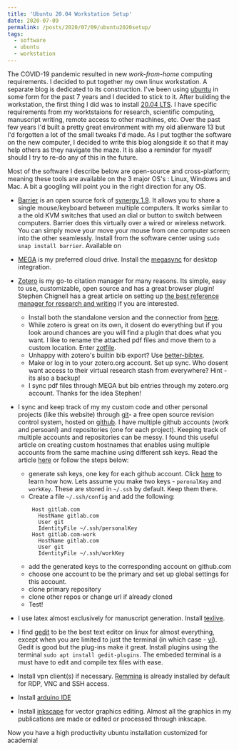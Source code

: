 ```yaml
---
title: 'Ubuntu 20.04 Workstation Setup'
date: 2020-07-09
permalink: /posts/2020/07/09/ubuntu2020setup/
tags:
  - software
  - ubuntu
  - workstation
---
```

The COVID-19 pandemic resulted in new _work-from-home_ computing requirements. I decided to put together my own linux workstation. A separate blog is dedicated to its construction. I've been using [ubuntu](https://ubuntu.com/) in some form for the past 7 years and I decided to stick to it. After building the workstation, the first thing I did was to install [20.04 LTS](https://ubuntu.com/download/desktop). I have specific requirements from my worktstaions for research, scientific computing, manuscript writing, remote access to other machines, etc. Over the past few years I'd built a pretty great environment with my old alienware 13 but I'd forgotten a lot of the small tweaks I'd made. As I put togther the software on the new computer, I decided to write this blog alongside it so that it may help others as they navigate the maze. It is also a reminder for myself should I try to re-do any of this in the future.

Most of the software I describe below are open-source and cross-platform; meaning these tools are available on the 3 major OS's : Linux, Windows and Mac. A bit a googling will point you in the right direction for any OS.

* [Barrier](https://github.com/debauchee/barrier) is an open source fork of [synergy 1.9](https://symless.com/synergy). It allows you to share a single mouse/keyboard between multiple computers. It works similar to a the old KVM switches that used an dial or button to switch between computers. Barrier does this virtually over a wired or wireless network. You can simply move your move your mouse from one computer screen into the other seamlessly. Install from the software center using `sudo snap install barrier`. Available on

* [MEGA](https://mega.nz/login) is my preferred cloud drive. Install the [megasync](https://mega.nz/sync) for desktop integration.

* [Zotero](https://www.zotero.org/) is my go-to citation manager for many reasons. Its simple, easy to use, customizable, open source and has a great browser plugin! Stephen Chignell has a great article on setting up [the best reference manager for research and writing](https://www.nrel.colostate.edu/set-up-best-reference-manager/) if you are interested.
  * Install both the standalone version and the connectior from [here](https://www.zotero.org/download/).
  * While zotero is great on its own, it dosent do everything but if you look around chances are you will find a plugin that does what you want. I like to rename the attached pdf files and move them to a custom location. Enter [zotfile](http://zotfile.com/).
  * Unhappy with zotero's builtin bib export? Use [better-bibtex](https://retorque.re/zotero-better-bibtex/).
  * Make or log in to your zotero.org account. Set up sync. Who dosent want access to their virtual research stash from everywhere? Hint - its also a backup!
  * I sync pdf files through MEGA but bib entries through my zotero.org account. Thanks for the idea Stephen!

* I sync and keep track of my my custom code and other personal projects (like this website) through [git](https://git-scm.com/)- a free open source revision control system, hosted on [github](https://github.com/). I have multiple github accounts (work and persoanl) and repositories (one for each project). Keeping track of multiple accounts and repositories can be messy. I found this useful article on creating custom hostnames that enables using multiple accounts from the same machine using different ssh keys. Read the article [here](https://medium.com/uncaught-exception/setting-up-multiple-gitlab-accounts-82b70e88c437) or follow the steps below:
  * generate ssh keys, one key for each github account. Click [here](https://docs.github.com/en/enterprise/2.15/user/articles/generating-a-new-ssh-key-and-adding-it-to-the-ssh-agent) to learn how how. Lets assume you make two keys - `peronalKey` and `workKey`. These are stored in `~/.ssh` by default. Keep them there.
  * Create a file `~/.ssh/config` and add the following:
     ```
      Host gitlab.com
    	HostName gitlab.com
    	User git
    	IdentityFile ~/.ssh/personalKey
      Host gitlab.com-work
    	HostName gitlab.com
    	User git
    	IdentityFile ~/.ssh/workKey
     ```
  * add the generated keys to the corresponding account on github.com
  * choose one account to be the primary and set up global settings for this account.
  * clone primary repository
  * clone other repos or change url if already cloned
  * Test!

* I use latex almost exclusively for manuscript generation. Install [texlive](https://tug.org/texlive/).

* I find [gedit](https://gedit.en.softonic.com/) to be the best text editor on linux for almost everything, except when you are limited to just the terminal (in which case - [vi](https://www.vim.org/)). Gedit is good but the plug-ins make it great. Install plugins using the terminal `sudo apt install gedit-plugins`. The embeded terminal is a must have to edit and compile tex files with ease.

* Install vpn client(s) if necessary. [Remmina](https://remmina.org/) is already installed by default for RDP, VNC and SSH access.

* Install [arduino IDE](https://www.arduino.cc/en/Main/Software)

* Install [inkscape](https://inkscape.org/) for vector graphics editing. Almost all the graphics in my publications are made or edited or processed through inkscape.

Now you have a high productivity ubuntu installation customized for academia!
